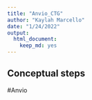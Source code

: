 ```yaml
---
title: "Anvio_CTG"
author: "Kaylah Marcello"
date: "1/24/2022"
output: 
  html_document: 
    keep_md: yes
---
```



## Conceptual steps
#Anvio


